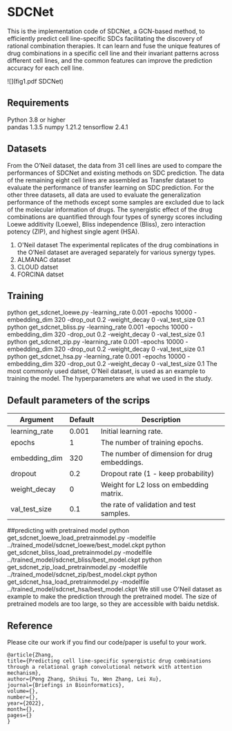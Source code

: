 # SDCNet
This is the implementation code of SDCNet, a GCN-based method, to efficiently predict cell line-specific SDCs facilitating the discovery of rational combination therapies. It can learn and fuse the unique features of drug combinations in a specific cell line and their invariant patterns across different cell lines, and the common features can improve the prediction accuracy for each cell line. 

![](fig1.pdf SDCNet)

## Requirements
Python 3.8 or higher  
pandas 1.3.5
numpy 1.21.2
tensorflow 2.4.1    


## Datasets
From the O’Neil dataset, the data from 31 cell lines are used to compare the performances of SDCNet and existing methods on SDC prediction. The data of the remaining eight cell lines are assembled as Transfer dataset to evaluate the performance of transfer learning on SDC prediction. For the other three datasets, all data are used to evaluate the generalization performance of the methods except some samples are excluded due to lack of the molecular information of drugs. The synergistic effect of the drug combinations are quantified through four types of synergy scores including Loewe additivity (Loewe), Bliss independence (Bliss), zero interaction potency (ZIP), and highest single agent (HSA).

1. O'Neil dataset
The experimental replicates of the drug combinations in the O’Neil dataset are averaged separately for various synergy types. 
2. ALMANAC dataset
3. CLOUD datset
4. FORCINA datset


## Training
python get_sdcnet_loewe.py -learning_rate 0.001 -epochs 10000 -embedding_dim 320 -drop_out 0.2 -weight_decay 0 -val_test_size 0.1
python get_sdcnet_bliss.py -learning_rate 0.001 -epochs 10000 -embedding_dim 320 -drop_out 0.2 -weight_decay 0 -val_test_size 0.1
python get_sdcnet_zip.py -learning_rate 0.001 -epochs 10000 -embedding_dim 320 -drop_out 0.2 -weight_decay 0 -val_test_size 0.1
python get_sdcnet_hsa.py -learning_rate 0.001 -epochs 10000 -embedding_dim 320 -drop_out 0.2 -weight_decay 0 -val_test_size 0.1
The most commonly used datset, O'Neil dataset, is used as an example to training the model. The hyperparameters are what we used in the study.

## Default parameters of the scrips
|Argument|Default|Description|
|---|---|----|
| learning_rate|  0.001|  Initial learning rate. |
| epochs|  1|  The number of training epochs. |
| embedding_dim|  320|  The number of dimension for drug embeddings. |
| dropout|  0.2|  Dropout rate (1 - keep probability) |
| weight_decay|  0|  Weight for L2 loss on embedding matrix. |
| val_test_size|  0.1|  the rate of validation and test samples. |

##predicting with pretrained model
python get_sdcnet_loewe_load_pretrainmodel.py -modelfile ../trained_model/sdcnet_loewe/best_model.ckpt
python get_sdcnet_bliss_load_pretrainmodel.py -modelfile ../trained_model/sdcnet_bliss/best_model.ckpt
python get_sdcnet_zip_load_pretrainmodel.py -modelfile ../trained_model/sdcnet_zip/best_model.ckpt
python get_sdcnet_hsa_load_pretrainmodel.py -modelfile ../trained_model/sdcnet_hsa/best_model.ckpt
We still use O'Neil dataset as example to make the prediction through the pretrained model. The size of pretrained models are too large, so they are accessible with baidu netdisk.


## Reference
Please cite our work if you find our code/paper is useful to your work.

```   
@article{Zhang, 
title={Predicting cell line-specific synergistic drug combinations through a relational graph convolutional network with attention mechanism}, 
author={Peng Zhang, Shikui Tu, Wen Zhang, Lei Xu}, 
journal={Briefings in Bioinformatics}, 
volume={}, 
number={}, 
year={2022}, 
month={}, 
pages={} 
}
```
